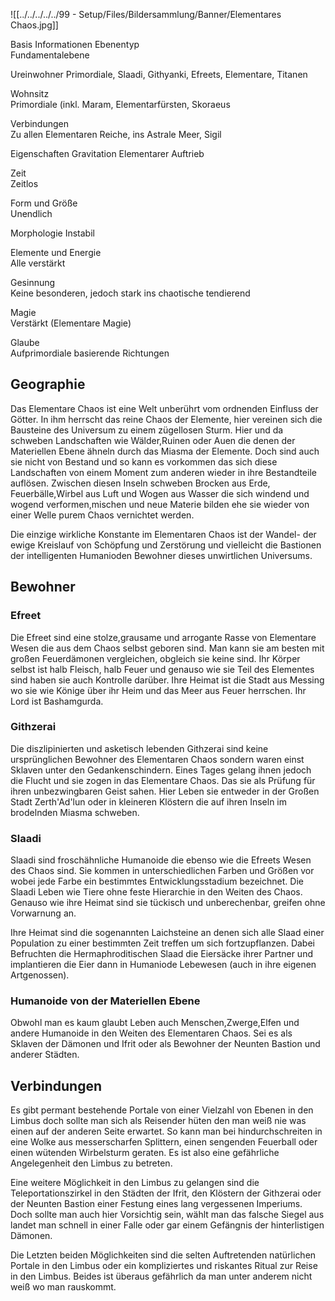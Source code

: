 ![[../../../../../99 - Setup/Files/Bildersammlung/Banner/Elementares Chaos.jpg]]

Basis Informationen
Ebenentyp	
Fundamentalebene

Ureinwohner	
Primordiale, Slaadi, Githyanki, Efreets, Elementare, Titanen

Wohnsitz	
Primordiale (inkl. Maram, Elementarfürsten, Skoraeus

Verbindungen	
Zu allen Elementaren Reiche, ins Astrale Meer, Sigil

Eigenschaften
Gravitation	
Elementarer Auftrieb

Zeit	
Zeitlos

Form und Größe	
Unendlich

Morphologie	
Instabil

Elemente und Energie	
Alle verstärkt

Gesinnung	
Keine besonderen, jedoch stark ins chaotische tendierend

Magie	
Verstärkt (Elementare Magie)

Glaube	
Aufprimordiale basierende Richtungen

## Geographie
Das Elementare Chaos ist eine Welt unberührt vom ordnenden Einfluss der Götter. In ihm herrscht das reine Chaos der Elemente, hier vereinen sich die Bausteine des Universum zu einem zügellosen Sturm. Hier und da schweben Landschaften wie Wälder,Ruinen oder Auen die denen der Materiellen Ebene ähneln durch das Miasma der Elemente. Doch sind auch sie nicht von Bestand und so kann es vorkommen das sich diese Landschaften von einem Moment zum anderen wieder in ihre Bestandteile auflösen. Zwischen diesen Inseln schweben Brocken aus Erde, Feuerbälle,Wirbel aus Luft und Wogen aus Wasser die sich windend und wogend verformen,mischen und neue Materie bilden ehe sie wieder von einer Welle purem Chaos vernichtet werden.

Die einzige wirkliche Konstante im Elementaren Chaos ist der Wandel- der ewige Kreislauf von Schöpfung und Zerstörung und vielleicht die Bastionen der intelligenten Humanioden Bewohner dieses unwirtlichen Universums.

## Bewohner
### Efreet
Die Efreet sind eine stolze,grausame und arrogante Rasse von Elementare Wesen die aus dem Chaos selbst geboren sind. Man kann sie am besten mit großen Feuerdämonen vergleichen, obgleich sie keine sind. Ihr Körper selbst ist halb Fleisch, halb Feuer und genauso wie sie Teil des Elementes sind haben sie auch Kontrolle darüber. Ihre Heimat ist die Stadt aus Messing wo sie wie Könige über ihr Heim und das Meer aus Feuer herrschen. Ihr Lord ist Bashamgurda.

### Githzerai
Die diszlipinierten und asketisch lebenden Githzerai sind keine ursprünglichen Bewohner des Elementaren Chaos sondern waren einst Sklaven unter den Gedankenschindern. Eines Tages gelang ihnen jedoch die Flucht und sie zogen in das Elementare Chaos. Das sie als Prüfung für ihren unbezwingbaren Geist sahen. Hier Leben sie entweder in der Großen Stadt Zerth'Ad'lun oder in kleineren Klöstern die auf ihren Inseln im  brodelnden  Miasma  schweben.

### Slaadi
Slaadi sind froschähnliche Humanoide die ebenso wie die Efreets Wesen des Chaos sind. Sie kommen in unterschiedlichen Farben und Größen vor wobei jede Farbe ein bestimmtes Entwicklungsstadium bezeichnet. Die Slaadi Leben wie Tiere ohne feste Hierarchie in den Weiten des Chaos. Genauso wie ihre Heimat sind sie tückisch und unberechenbar, greifen ohne Vorwarnung an.

Ihre Heimat sind die sogenannten Laichsteine an denen sich alle Slaad einer Population zu einer bestimmten Zeit treffen um sich fortzupflanzen. Dabei Befruchten die Hermaphroditischen Slaad die Eiersäcke ihrer Partner und implantieren die Eier dann in Humaniode Lebewesen (auch in ihre eigenen Artgenossen).

### Humanoide von der Materiellen Ebene
Obwohl man es kaum glaubt Leben auch Menschen,Zwerge,Elfen und andere Humanoide in den Weiten des Elementaren Chaos. Sei es als Sklaven der Dämonen und Ifrit oder als Bewohner der Neunten Bastion und anderer Städten.

## Verbindungen
Es gibt permant bestehende Portale von einer Vielzahl von Ebenen in den Limbus doch sollte man sich als Reisender hüten den man weiß nie was einen auf der anderen Seite erwartet. So kann man bei hindurchschreiten in eine Wolke aus messerscharfen Splittern, einen sengenden Feuerball oder einen wütenden Wirbelsturm geraten. Es ist also eine gefährliche Angelegenheit den Limbus zu betreten.

Eine weitere Möglichkeit in den Limbus zu gelangen sind die Teleportationszirkel in den Städten der Ifrit, den Klöstern der Githzerai oder der Neunten Bastion einer Festung eines lang vergessenen Imperiums. Doch sollte man auch hier Vorsichtig sein, wählt man das falsche Siegel aus landet man schnell in einer Falle oder gar einem Gefängnis der hinterlistigen Dämonen.

Die Letzten beiden Möglichkeiten sind die selten Auftretenden natürlichen Portale in den Limbus oder ein kompliziertes und riskantes Ritual zur Reise in den Limbus. Beides ist überaus gefährlich da man unter anderem nicht weiß wo man rauskommt.